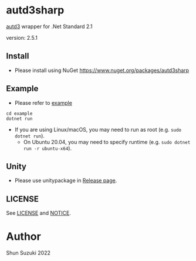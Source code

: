 # autd3sharp

[autd3](https://github.com/shinolab/autd3) wrapper for .Net Standard 2.1

version: 2.5.1

## Install

* Please install using NuGet
    https://www.nuget.org/packages/autd3sharp

## Example

* Please refer to [example](./example)

```
cd example
dotnet run
```

* If you are using Linux/macOS, you may need to run as root (e.g. `sudo dotnet run`).
    * On Ubuntu 20.04, you may need to specify runtime (e.g. `sudo dotnet run -r ubuntu-x64`).

## Unity

* Please use unitypackage in [Release page](https://github.com/shinolab/autd3/releases).

## LICENSE

See [LICENSE](./LICENSE) and [NOTICE](./NOTICE).

# Author

Shun Suzuki 2022
